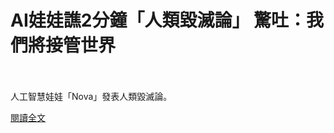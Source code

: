 # AI娃娃譙2分鐘「人類毀滅論」 驚吐：我們將接管世界

<!--more-->
<!--246-->
<br><br/>
人工智慧娃娃「Nova」發表人類毀滅論。

[閱讀全文](https://tw.news.yahoo.com/news/ai%E5%A8%83%E5%A8%83%E8%AD%992%E5%88%86%E9%90%98-%E4%BA%BA%E9%A1%9E%E6%AF%80%E6%BB%85%E8%AB%96-%E9%A9%9A%E5%90%90-%E6%88%91%E5%80%91%E5%B0%87%E6%8E%A5%E7%AE%A1%E4%B8%96%E7%95%8C-014426747.html)

